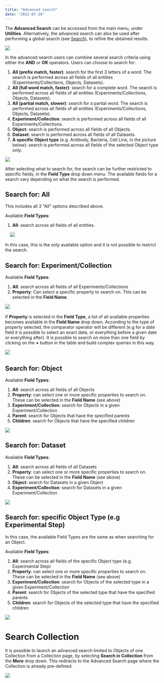 ```yaml
---
title: "Advanced search"
date: "2022-07-28"
---
```


The **Advanced Search** can be accessed from the main menu, under **Utilities**. Alternatively, the advanced search can also be used after performing a global search (see [Search](https://openbis.ch/index.php/docs/user-documentation-20-10-3/search/)), to refine the obtained results.

![](https://openbis.ch/wp-content/uploads/2022/07/advanced-search-main-menu.png)

In the advanced search users can combine several search criteria using either the **AND** or **OR** operators. Users can choose to search for:

1. **All (prefix match, faster)**: search for the first 3 letters of a word. The search is performed across all fields of all entities (Experiments/Collections, Objects, Datasets).
2. **All (full word match, faster)**: search for a complete word. The search is performed across all fields of all entities (Experiments/Collections, Objects, Datasets).
3. **All (partial match, slower)**: search for a partial word. The search is performed across all fields of all entities (Experiments/Collections, Objects, Datasets).
4. **Experiment/Collection**: search is performed across all fields of all Experiments/Collections.
5. **Object**: search is performed across all fields of all Objects.
6. **Dataset**: search is performed across all fields of all Datasets.
7. **A specific Object type** (e.g. Antibody, Bacteria, Cell Line, in the picture below): search is performed across all fields of the selected Object type only.

![](https://openbis.ch/wp-content/uploads/2022/03/advanced-search-criteria.png)

After selecting what to search for, the search can be further restricted to specific fields, in the **Field Type** drop down menu. The available fields for a search vary depending on what the search is performed.

## Search for: All 

This includes all 3 "All" options described above. 

Available **Field Types**:

1. **All**: search across all fields of all entities. 

    ![](https://openbis.ch/wp-content/uploads/2022/03/advanced-search-all-field-type.png)

In this case, this is the only available option and it is not possible to restrict the search.

## Search for: Experiment/Collection

Available **Field Types**:

1. **All**: search across all fields of all Experiments/Collections
2. **Property**: Can select a specific property to search on. This can be selected in the **Field Name**.

![](https://openbis.ch/wp-content/uploads/2022/03/advanced-search-experiment-field-type.png)  

If **Property** is selected in the **Field Type**, a list of all available properties becomes available in the **Field Name** drop down. According to the type of property selected, the comparator operator will be different (e.g for a date field it is possible to select an exact date, or everything before a given date or everything after). It is possible to search on more than one field by clicking on the **+** button in the table and build complex queries in this way.

![](https://openbis.ch/wp-content/uploads/2022/03/advanced-search-experiment-field-type-property-1024x430.png)    

## Search for: Object

Available **Field Types**:

1. **All**: search across all fields of all Objects
2. **Property**: can select one or more specific properties to search on. These can be selected in the **Field Name** (see above)
3. **Experiment/Collection**: search for Objects in a given Experiment/Collection 
4. **Parent**: search for Objects that have the specified parents
5. **Children**: search for Objects that have the specified children

![](https://openbis.ch/wp-content/uploads/2022/07/advanced-search-object-field-type.png)

## Search for: Dataset

Available **Field Types**:

1. **All**: search across all fields of all Datasets
2. **Property**: can select one or more specific properties to search on. These can be selected in the **Field Name** (see above)
3. **Object**: search for Datasets in a given Object 
4. **Experiment/Collection**: search for Datasets in a given Experiment/Collection 

![](https://openbis.ch/wp-content/uploads/2022/07/advanced-search-dataset-field-type.png)

## Search for: specific Object Type (e.g Experimental Step)

In this case, the available Field Types are the same as when searching for an Object.

Available **Field Types**:

1. **All**: search across all fields of the specific Object type (e.g. Experimental Step)
2. **Property**: can select one or more specific properties to search on. These can be selected in the **Field Name** (see above)
3. **Experiment/Collection**: search for Objects of the selected type in a given Experiment/Collection 
4. **Parent**: search for Objects of the selected type that have the specified parents
5. **Children**: search for Objects of the selected type that have the specified children

![](https://openbis.ch/wp-content/uploads/2022/07/advanced-search-expsetp-field-type.png)

# Search Collection

It is possible to launch an advanced search limited to Objects of one Collection from a Collection page, by selecting **Search in Collection** from the **More** drop down. This redirects to the Advanced Search page where the Collection is already pre-defined.

![](https://openbis.ch/wp-content/uploads/2022/03/search-in-collection-1024x378.png)
